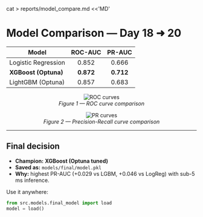 cat > reports/model_compare.md <<'MD'
# Model Comparison — Day 18 ➜ 20

| Model | ROC-AUC | PR-AUC |
|-------|:------:|:------:|
| Logistic Regression | 0.852 | 0.666 |
| **XGBoost (Optuna)** | **0.872** | **0.712** |
| LightGBM (Optuna) | 0.857 | 0.683 |

<div align="center">

![ROC curves](notebooks/figures/roc_compare.png)  
*Figure 1 — ROC curve comparison*

![PR curves](notebooks/figures/pr_compare.png)  
*Figure 2 — Precision-Recall curve comparison*

</div>

---

## Final decision

* **Champion:** **XGBoost (Optuna tuned)**  
* **Saved as:** `models/final/model.pkl`  
* **Why:** highest PR-AUC (+0.029 vs LGBM, +0.046 vs LogReg) with sub-5 ms inference.

Use it anywhere:

```python
from src.models.final_model import load
model = load()

